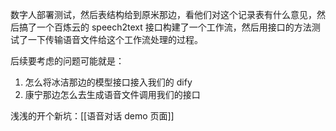 
数字人部署测试，然后表结构给到原米那边，看他们对这个记录表有什么意见，然后搞了一个百炼云的 speech2text 接口构建了一个工作流，然后用接口的方法测试了一下传输语音文件给这个工作流处理的过程。

后续要考虑的问题可能就是：

1. 怎么将冰洁那边的模型接口接入我们的 dify 
2. 康宁那边怎么去生成语音文件调用我们的接口

浅浅的开个新坑：[[语音对话 demo 页面]]

